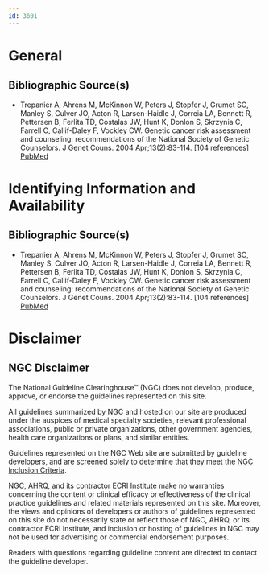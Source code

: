 ```yaml
---
id: 3601
---
```


# General

## Bibliographic Source(s)

- Trepanier A, Ahrens M, McKinnon W, Peters J, Stopfer J, Grumet SC, Manley S, Culver JO, Acton R, Larsen-Haidle J, Correia LA, Bennett R, Pettersen B, Ferlita TD, Costalas JW, Hunt K, Donlon S, Skrzynia C, Farrell C, Callif-Daley F, Vockley CW. Genetic cancer risk assessment and counseling: recommendations of the National Society of Genetic Counselors. J Genet Couns. 2004 Apr;13(2):83-114. [104 references] [ PubMed ](http://www.ncbi.nlm.nih.gov/entrez/query.fcgi?cmd=Retrieve&db=pubmed&dopt=Abstract&list_uids=15604628)

# Identifying Information and Availability

## Bibliographic Source(s)

- Trepanier A, Ahrens M, McKinnon W, Peters J, Stopfer J, Grumet SC, Manley S, Culver JO, Acton R, Larsen-Haidle J, Correia LA, Bennett R, Pettersen B, Ferlita TD, Costalas JW, Hunt K, Donlon S, Skrzynia C, Farrell C, Callif-Daley F, Vockley CW. Genetic cancer risk assessment and counseling: recommendations of the National Society of Genetic Counselors. J Genet Couns. 2004 Apr;13(2):83-114. [104 references] [ PubMed ](http://www.ncbi.nlm.nih.gov/entrez/query.fcgi?cmd=Retrieve&db=pubmed&dopt=Abstract&list_uids=15604628)

# Disclaimer

## NGC Disclaimer

The National Guideline Clearinghouse™ (NGC) does not develop, produce, approve, or endorse the guidelines represented on this site.

All guidelines summarized by NGC and hosted on our site are produced under the auspices of medical specialty societies, relevant professional associations, public or private organizations, other government agencies, health care organizations or plans, and similar entities.

Guidelines represented on the NGC Web site are submitted by guideline developers, and are screened solely to determine that they meet the [NGC Inclusion Criteria](/help-and-about/summaries/inclusion-criteria).

NGC, AHRQ, and its contractor ECRI Institute make no warranties concerning the content or clinical efficacy or effectiveness of the clinical practice guidelines and related materials represented on this site. Moreover, the views and opinions of developers or authors of guidelines represented on this site do not necessarily state or reflect those of NGC, AHRQ, or its contractor ECRI Institute, and inclusion or hosting of guidelines in NGC may not be used for advertising or commercial endorsement purposes.

Readers with questions regarding guideline content are directed to contact the guideline developer.

